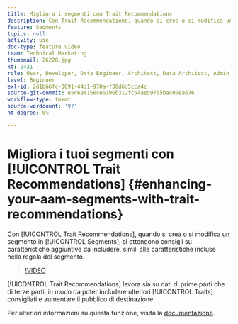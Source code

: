 ```yaml
---
title: Migliora i segmenti con Trait Recommendations
description: Con Trait Recommendations, quando si crea o si modifica un segmento, si ottengono consigli su caratteristiche aggiuntive da includere, simili alle caratteristiche incluse nella regola del segmento.
feature: Segments
topics: null
activity: use
doc-type: feature video
team: Technical Marketing
thumbnail: 26228.jpg
kt: 2431
role: User, Developer, Data Engineer, Architect, Data Architect, Admin, Leader
level: Beginner
exl-id: 2d1b66fc-0091-44d1-970a-f30d6d5cca4c
source-git-commit: e5c694156ce6196b312fc54ae59755bac07ea676
workflow-type: tm+mt
source-wordcount: '97'
ht-degree: 0%

---
```


# Migliora i tuoi segmenti con [!UICONTROL Trait Recommendations] {#enhancing-your-aam-segments-with-trait-recommendations}

Con [!UICONTROL Trait Recommendations], quando si crea o si modifica un segmento in [!UICONTROL Segments], si ottengono consigli su caratteristiche aggiuntive da includere, simili alle caratteristiche incluse nella regola del segmento.

>[!VIDEO](https://video.tv.adobe.com/v/26228/?quality=12)

[!UICONTROL Trait Recommendations] lavora sia su dati di prime parti che di terze parti, in modo da poter includere ulteriori [!UICONTROL Traits] consigliati e aumentare il pubblico di destinazione.

Per ulteriori informazioni su questa funzione, visita la [documentazione](https://experiencecloud.adobe.com/resources/help/it_IT/aam/trait-recommendations.html).
